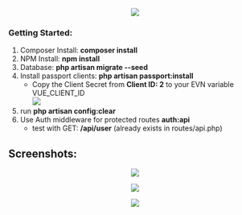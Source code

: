<p align="center"><img src="http://andranikbadalyan.com/laravelpassportvueauth/img/logo.svg"></p>

<h3>Getting Started:</h3>
<ol>
  <li>Composer Install: <strong>composer install</strong></li>
  <li>NPM Install: <strong>npm install</strong></li>
  <li>
    Database: <strong>php artisan migrate --seed</strong>
    
  </li>
  <li>
    Install passport clients: <strong>php artisan passport:install</strong>
    <ul>
        <li>
        Copy the Client Secret from <strong>Client ID: 2</strong> to your EVN variable VUE_CLIENT_ID<br>
        <img src="http://andranikbadalyan.com/laravelpassportvueauth/img/screenshot3.jpg">
        </li>
    </ul>
  </li>
  <li>run <strong>php artisan config:clear</strong></li>
  <li>
  Use Auth middleware for protected routes <strong>auth:api</strong>
    <ul>
        <li>test with GET: <strong>/api/user</strong> (already exists in routes/api.php)</li>
    </ul>
  </li>
</ol>

<h2>Screenshots:</h2>
<p align="center"><img src="http://andranikbadalyan.com/laravelpassportvueauth/img/screenshot1.jpg"></p>
<p align="center"><img src="http://andranikbadalyan.com/laravelpassportvueauth/img/screenshot2.jpg"></p>
<p align="center"><img src="http://andranikbadalyan.com/laravelpassportvueauth/img/screenshot4.jpg"></p>